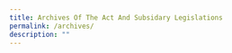 ```yaml
---
title: Archives Of The Act And Subsidary Legislations
permalink: /archives/
description: ""
---
```


